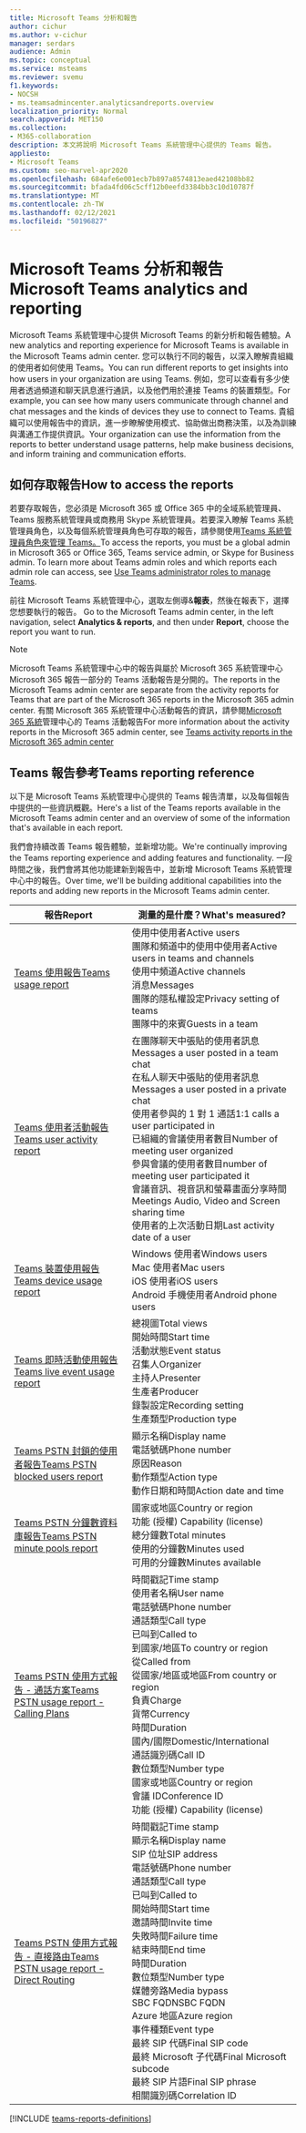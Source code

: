 ```yaml
---
title: Microsoft Teams 分析和報告
author: cichur
ms.author: v-cichur
manager: serdars
audience: Admin
ms.topic: conceptual
ms.service: msteams
ms.reviewer: svemu
f1.keywords:
- NOCSH
- ms.teamsadmincenter.analyticsandreports.overview
localization_priority: Normal
search.appverid: MET150
ms.collection:
- M365-collaboration
description: 本文將說明 Microsoft Teams 系統管理中心提供的 Teams 報告。
appliesto:
- Microsoft Teams
ms.custom: seo-marvel-apr2020
ms.openlocfilehash: 684afe6e001ecb7b897a8574813eaed42108bb82
ms.sourcegitcommit: bfada4fd06c5cff12b0eefd3384bb3c10d10787f
ms.translationtype: MT
ms.contentlocale: zh-TW
ms.lasthandoff: 02/12/2021
ms.locfileid: "50196827"
---
```

# <a name="microsoft-teams-analytics-and-reporting"></a><span data-ttu-id="809af-103">Microsoft Teams 分析和報告</span><span class="sxs-lookup"><span data-stu-id="809af-103">Microsoft Teams analytics and reporting</span></span>

<span data-ttu-id="809af-104">Microsoft Teams 系統管理中心提供 Microsoft Teams 的新分析和報告體驗。</span><span class="sxs-lookup"><span data-stu-id="809af-104">A new analytics and reporting experience for Microsoft Teams is available in the Microsoft Teams admin center.</span></span> <span data-ttu-id="809af-105">您可以執行不同的報告，以深入瞭解貴組織的使用者如何使用 Teams。</span><span class="sxs-lookup"><span data-stu-id="809af-105">You can run different reports to get insights into how users in your organization are using Teams.</span></span> <span data-ttu-id="809af-106">例如，您可以查看有多少使用者透過頻道和聊天訊息進行通訊，以及他們用於連接 Teams 的裝置類型。</span><span class="sxs-lookup"><span data-stu-id="809af-106">For example, you can see how many users communicate through channel and chat messages and the kinds of devices they use to connect to Teams.</span></span> <span data-ttu-id="809af-107">貴組織可以使用報告中的資訊，進一步瞭解使用模式、協助做出商務決策，以及為訓練與溝通工作提供資訊。</span><span class="sxs-lookup"><span data-stu-id="809af-107">Your organization can use the information from the reports to better understand usage patterns, help make business decisions, and inform training and communication efforts.</span></span>

## <a name="how-to-access-the-reports"></a><span data-ttu-id="809af-108">如何存取報告</span><span class="sxs-lookup"><span data-stu-id="809af-108">How to access the reports</span></span>

<span data-ttu-id="809af-109">若要存取報告，您必須是 Microsoft 365 或 Office 365 中的全域系統管理員、Teams 服務系統管理員或商務用 Skype 系統管理員。若要深入瞭解 Teams 系統管理員角色，以及每個系統管理員角色可存取的報告，請參閱使用[Teams 系統管理員角色來管理 Teams。](../using-admin-roles.md)</span><span class="sxs-lookup"><span data-stu-id="809af-109">To access the reports, you must be a global admin in Microsoft 365 or Office 365, Teams service admin, or Skype for Business admin. To learn more about Teams admin roles and which reports each admin role can access, see [Use Teams administrator roles to manage Teams](../using-admin-roles.md).</span></span>

<span data-ttu-id="809af-110">前往 Microsoft Teams 系統管理中心，選取左側導&**報表**，然後在報表下，選擇您想要執行的報告。 </span><span class="sxs-lookup"><span data-stu-id="809af-110">Go to the Microsoft Teams admin center, in the left navigation, select **Analytics & reports**, and then under **Report**, choose the report you want to run.</span></span>

> [!NOTE]
> <span data-ttu-id="809af-111">Microsoft Teams 系統管理中心中的報告與屬於 Microsoft 365 系統管理中心 Microsoft 365 報告一部分的 Teams 活動報告是分開的。</span><span class="sxs-lookup"><span data-stu-id="809af-111">The reports in the Microsoft Teams admin center are separate from the activity reports for Teams that are part of the Microsoft 365 reports in the Microsoft 365 admin center.</span></span> <span data-ttu-id="809af-112">有關 Microsoft 365 系統管理中心活動報告的資訊，請參閱[Microsoft 365 系統](../teams-activity-reports.md)管理中心的 Teams 活動報告</span><span class="sxs-lookup"><span data-stu-id="809af-112">For more information about the activity reports in the Microsoft 365 admin center, see [Teams activity reports in the Microsoft 365 admin center](../teams-activity-reports.md)</span></span>

## <a name="teams-reporting-reference"></a><span data-ttu-id="809af-113">Teams 報告參考</span><span class="sxs-lookup"><span data-stu-id="809af-113">Teams reporting reference</span></span>

<span data-ttu-id="809af-114">以下是 Microsoft Teams 系統管理中心提供的 Teams 報告清單，以及每個報告中提供的一些資訊概觀。</span><span class="sxs-lookup"><span data-stu-id="809af-114">Here's a list of the Teams reports available in the Microsoft Teams admin center and an overview of some of the information that's available in each report.</span></span>

<span data-ttu-id="809af-115">我們會持續改善 Teams 報告體驗，並新增功能。</span><span class="sxs-lookup"><span data-stu-id="809af-115">We're continually improving the Teams reporting experience and adding features and functionality.</span></span> <span data-ttu-id="809af-116">一段時間之後，我們會將其他功能建新到報告中，並新增 Microsoft Teams 系統管理中心中的報告。</span><span class="sxs-lookup"><span data-stu-id="809af-116">Over time, we'll be building additional capabilities into the reports and adding new reports in the Microsoft Teams admin center.</span></span>

|<span data-ttu-id="809af-117">報告</span><span class="sxs-lookup"><span data-stu-id="809af-117">Report</span></span>  |<span data-ttu-id="809af-118">測量的是什麼？</span><span class="sxs-lookup"><span data-stu-id="809af-118">What's measured?</span></span> |
|---------|---------|
|[<span data-ttu-id="809af-119">Teams 使用報告</span><span class="sxs-lookup"><span data-stu-id="809af-119">Teams usage report</span></span>](teams-usage-report.md)  |  <span data-ttu-id="809af-120">使用中使用者</span><span class="sxs-lookup"><span data-stu-id="809af-120">Active users</span></span><br/><span data-ttu-id="809af-121">團隊和頻道中的使用中使用者</span><span class="sxs-lookup"><span data-stu-id="809af-121">Active users in teams and channels</span></span><br/><span data-ttu-id="809af-122">使用中頻道</span><span class="sxs-lookup"><span data-stu-id="809af-122">Active channels</span></span><br/><span data-ttu-id="809af-123">消息</span><span class="sxs-lookup"><span data-stu-id="809af-123">Messages</span></span><br/><span data-ttu-id="809af-124">團隊的隱私權設定</span><span class="sxs-lookup"><span data-stu-id="809af-124">Privacy setting of  teams</span></span><br/><span data-ttu-id="809af-125">團隊中的來賓</span><span class="sxs-lookup"><span data-stu-id="809af-125">Guests in a team</span></span>   |
|[<span data-ttu-id="809af-126">Teams 使用者活動報告</span><span class="sxs-lookup"><span data-stu-id="809af-126">Teams user activity report</span></span>](user-activity-report.md)  | <span data-ttu-id="809af-127">在團隊聊天中張貼的使用者訊息</span><span class="sxs-lookup"><span data-stu-id="809af-127">Messages a user posted in a team chat</span></span><br/><span data-ttu-id="809af-128">在私人聊天中張貼的使用者訊息</span><span class="sxs-lookup"><span data-stu-id="809af-128">Messages a user posted in a private chat</span></span><br/>  <span data-ttu-id="809af-129">使用者參與的 1 對 1 通話</span><span class="sxs-lookup"><span data-stu-id="809af-129">1:1 calls a user participated in</span></span><br/> <span data-ttu-id="809af-130">已組織的會議使用者數目</span><span class="sxs-lookup"><span data-stu-id="809af-130">Number of meeting user organized</span></span> <br/><span data-ttu-id="809af-131">參與會議的使用者數目</span><span class="sxs-lookup"><span data-stu-id="809af-131">number of meeting user participated it</span></span><br/><span data-ttu-id="809af-132">會議音訊、視音訊和螢幕畫面分享時間</span><span class="sxs-lookup"><span data-stu-id="809af-132">Meetings Audio, Video and Screen sharing time</span></span><br/>   <span data-ttu-id="809af-133">使用者的上次活動日期</span><span class="sxs-lookup"><span data-stu-id="809af-133">Last activity date of a user</span></span>     |
|[<span data-ttu-id="809af-134">Teams 裝置使用報告</span><span class="sxs-lookup"><span data-stu-id="809af-134">Teams device usage report</span></span>](device-usage-report.md)   |  <span data-ttu-id="809af-135">Windows 使用者</span><span class="sxs-lookup"><span data-stu-id="809af-135">Windows users</span></span><br/><span data-ttu-id="809af-136">Mac 使用者</span><span class="sxs-lookup"><span data-stu-id="809af-136">Mac users</span></span><br/><span data-ttu-id="809af-137">iOS 使用者</span><span class="sxs-lookup"><span data-stu-id="809af-137">iOS users</span></span><br/><span data-ttu-id="809af-138">Android 手機使用者</span><span class="sxs-lookup"><span data-stu-id="809af-138">Android phone users</span></span>     |
|[<span data-ttu-id="809af-139">Teams 即時活動使用報告</span><span class="sxs-lookup"><span data-stu-id="809af-139">Teams live event usage report</span></span>](teams-live-event-usage-report.md)   |  <span data-ttu-id="809af-140">總視圖</span><span class="sxs-lookup"><span data-stu-id="809af-140">Total views</span></span><br><span data-ttu-id="809af-141">開始時間</span><span class="sxs-lookup"><span data-stu-id="809af-141">Start time</span></span><br><span data-ttu-id="809af-142">活動狀態</span><span class="sxs-lookup"><span data-stu-id="809af-142">Event status</span></span><br><span data-ttu-id="809af-143">召集人</span><span class="sxs-lookup"><span data-stu-id="809af-143">Organizer</span></span><br><span data-ttu-id="809af-144">主持人</span><span class="sxs-lookup"><span data-stu-id="809af-144">Presenter</span></span><br><span data-ttu-id="809af-145">生產者</span><span class="sxs-lookup"><span data-stu-id="809af-145">Producer</span></span><br><span data-ttu-id="809af-146">錄製設定</span><span class="sxs-lookup"><span data-stu-id="809af-146">Recording setting</span></span><br><span data-ttu-id="809af-147">生產類型</span><span class="sxs-lookup"><span data-stu-id="809af-147">Production type</span></span>    |
|[<span data-ttu-id="809af-148">Teams PSTN 封鎖的使用者報告</span><span class="sxs-lookup"><span data-stu-id="809af-148">Teams PSTN blocked users report</span></span>](pstn-blocked-users-report.md)   |  <span data-ttu-id="809af-149">顯示名稱</span><span class="sxs-lookup"><span data-stu-id="809af-149">Display name</span></span><br><span data-ttu-id="809af-150">電話號碼</span><span class="sxs-lookup"><span data-stu-id="809af-150">Phone number</span></span><br><span data-ttu-id="809af-151">原因</span><span class="sxs-lookup"><span data-stu-id="809af-151">Reason</span></span><br><span data-ttu-id="809af-152">動作類型</span><span class="sxs-lookup"><span data-stu-id="809af-152">Action type</span></span><br><span data-ttu-id="809af-153">動作日期和時間</span><span class="sxs-lookup"><span data-stu-id="809af-153">Action date and time</span></span>   |
|[<span data-ttu-id="809af-154">Teams PSTN 分鐘數資料庫報告</span><span class="sxs-lookup"><span data-stu-id="809af-154">Teams PSTN minute pools report</span></span>](pstn-minute-pools-report.md) |  <span data-ttu-id="809af-155">國家或地區</span><span class="sxs-lookup"><span data-stu-id="809af-155">Country or region</span></span><br><span data-ttu-id="809af-156">功能 (授權) </span><span class="sxs-lookup"><span data-stu-id="809af-156">Capability (license)</span></span> <br><span data-ttu-id="809af-157">總分鐘數</span><span class="sxs-lookup"><span data-stu-id="809af-157">Total minutes</span></span><br><span data-ttu-id="809af-158">使用的分鐘數</span><span class="sxs-lookup"><span data-stu-id="809af-158">Minutes used</span></span><br><span data-ttu-id="809af-159">可用的分鐘數</span><span class="sxs-lookup"><span data-stu-id="809af-159">Minutes available</span></span>|
|[<span data-ttu-id="809af-160">Teams PSTN 使用方式報告 - 通話方案</span><span class="sxs-lookup"><span data-stu-id="809af-160">Teams PSTN usage report - Calling Plans</span></span>](pstn-usage-report.md#calling-plans)|  <span data-ttu-id="809af-161">時間戳記</span><span class="sxs-lookup"><span data-stu-id="809af-161">Time stamp</span></span><br><span data-ttu-id="809af-162">使用者名稱</span><span class="sxs-lookup"><span data-stu-id="809af-162">User name</span></span><br><span data-ttu-id="809af-163">電話號碼</span><span class="sxs-lookup"><span data-stu-id="809af-163">Phone number</span></span><br><span data-ttu-id="809af-164">通話類型</span><span class="sxs-lookup"><span data-stu-id="809af-164">Call type</span></span> <br><span data-ttu-id="809af-165">已叫到</span><span class="sxs-lookup"><span data-stu-id="809af-165">Called to</span></span><br><span data-ttu-id="809af-166">到國家/地區</span><span class="sxs-lookup"><span data-stu-id="809af-166">To country or region</span></span> <br><span data-ttu-id="809af-167">從</span><span class="sxs-lookup"><span data-stu-id="809af-167">Called from</span></span> <br><span data-ttu-id="809af-168">從國家/地區或地區</span><span class="sxs-lookup"><span data-stu-id="809af-168">From country or region</span></span><br><span data-ttu-id="809af-169">負責</span><span class="sxs-lookup"><span data-stu-id="809af-169">Charge</span></span><br><span data-ttu-id="809af-170">貨幣</span><span class="sxs-lookup"><span data-stu-id="809af-170">Currency</span></span><br><span data-ttu-id="809af-171">時間</span><span class="sxs-lookup"><span data-stu-id="809af-171">Duration</span></span><br><span data-ttu-id="809af-172">國內/國際</span><span class="sxs-lookup"><span data-stu-id="809af-172">Domestic/International</span></span><br><span data-ttu-id="809af-173">通話識別碼</span><span class="sxs-lookup"><span data-stu-id="809af-173">Call ID</span></span><br><span data-ttu-id="809af-174">數位類型</span><span class="sxs-lookup"><span data-stu-id="809af-174">Number type</span></span><br><span data-ttu-id="809af-175">國家或地區</span><span class="sxs-lookup"><span data-stu-id="809af-175">Country or region</span></span><br><span data-ttu-id="809af-176">會議 ID</span><span class="sxs-lookup"><span data-stu-id="809af-176">Conference ID</span></span><br><span data-ttu-id="809af-177">功能 (授權) </span><span class="sxs-lookup"><span data-stu-id="809af-177">Capability (license)</span></span>|
|[<span data-ttu-id="809af-178">Teams PSTN 使用方式報告 - 直接路由</span><span class="sxs-lookup"><span data-stu-id="809af-178">Teams PSTN usage report - Direct Routing</span></span>](pstn-usage-report.md#direct-routing)  |  <span data-ttu-id="809af-179">時間戳記</span><span class="sxs-lookup"><span data-stu-id="809af-179">Time stamp</span></span><br><span data-ttu-id="809af-180">顯示名稱</span><span class="sxs-lookup"><span data-stu-id="809af-180">Display name</span></span><br><span data-ttu-id="809af-181">SIP 位址</span><span class="sxs-lookup"><span data-stu-id="809af-181">SIP address</span></span><br><span data-ttu-id="809af-182">電話號碼</span><span class="sxs-lookup"><span data-stu-id="809af-182">Phone number</span></span> <br><span data-ttu-id="809af-183">通話類型</span><span class="sxs-lookup"><span data-stu-id="809af-183">Call type</span></span><br><span data-ttu-id="809af-184">已叫到</span><span class="sxs-lookup"><span data-stu-id="809af-184">Called to</span></span><br><span data-ttu-id="809af-185">開始時間</span><span class="sxs-lookup"><span data-stu-id="809af-185">Start time</span></span><br><span data-ttu-id="809af-186">邀請時間</span><span class="sxs-lookup"><span data-stu-id="809af-186">Invite time</span></span><br><span data-ttu-id="809af-187">失敗時間</span><span class="sxs-lookup"><span data-stu-id="809af-187">Failure time</span></span><br><span data-ttu-id="809af-188">結束時間</span><span class="sxs-lookup"><span data-stu-id="809af-188">End time</span></span><br><span data-ttu-id="809af-189">時間</span><span class="sxs-lookup"><span data-stu-id="809af-189">Duration</span></span><br><span data-ttu-id="809af-190">數位類型</span><span class="sxs-lookup"><span data-stu-id="809af-190">Number type</span></span><br><span data-ttu-id="809af-191">媒體旁路</span><span class="sxs-lookup"><span data-stu-id="809af-191">Media bypass</span></span><br><span data-ttu-id="809af-192">SBC FQDN</span><span class="sxs-lookup"><span data-stu-id="809af-192">SBC FQDN</span></span><br><span data-ttu-id="809af-193">Azure 地區</span><span class="sxs-lookup"><span data-stu-id="809af-193">Azure region</span></span><br><span data-ttu-id="809af-194">事件種類</span><span class="sxs-lookup"><span data-stu-id="809af-194">Event type</span></span><br><span data-ttu-id="809af-195">最終 SIP 代碼</span><span class="sxs-lookup"><span data-stu-id="809af-195">Final SIP code</span></span><br><span data-ttu-id="809af-196">最終 Microsoft 子代碼</span><span class="sxs-lookup"><span data-stu-id="809af-196">Final Microsoft subcode</span></span><br><span data-ttu-id="809af-197">最終 SIP 片語</span><span class="sxs-lookup"><span data-stu-id="809af-197">Final SIP phrase</span></span><br><span data-ttu-id="809af-198">相關識別碼</span><span class="sxs-lookup"><span data-stu-id="809af-198">Correlation ID</span></span>  |

[!INCLUDE [teams-reports-definitions](../includes/teams-reports-definitions.md)]
